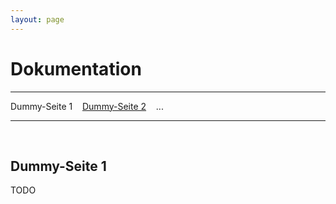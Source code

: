 ```yaml
---
layout: page
---
```

# Dokumentation
---
Dummy-Seite 1 &nbsp;&nbsp; [Dummy-Seite 2](dummy2.html) &nbsp;&nbsp; ...

---
&nbsp;

## Dummy-Seite 1

TODO
